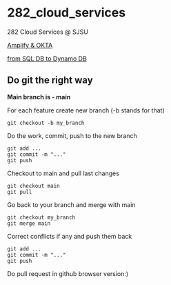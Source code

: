 # 282_cloud_services
282 Cloud Services @ SJSU 

[Amplify & OKTA](https://aws.amazon.com/blogs/mobile/building-an-application-with-aws-amplify-amazon-cognito-and-an-openid-connect-identity-provider/)

[from SQL DB to Dynamo DB](https://aws.amazon.com/dms/?nc=bc&pg=pr)


## Do git the right way

**Main branch is - main**

For each feature create new branch (-b stands for that)
```
git checkout -b my_branch
```

Do the work, commit, push to the new branch

```
git add ...
git commit -m "..."
git push 
```

Checkout to main and pull last changes
```
git checkout main
git pull
```

Go back to your branch and merge with main
```
git checkout my_branch
git merge main
```
Correct conflicts if any and push them back
```
git add ...
git commit -m "..."
git push
```

Do pull request in github browser version:)




